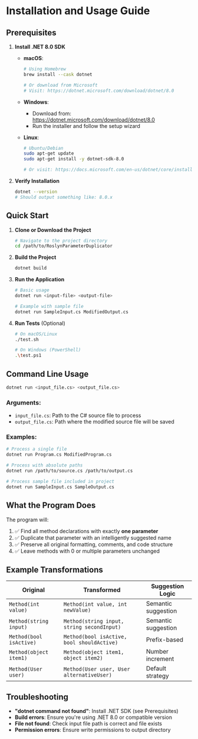 # Installation and Usage Guide

## Prerequisites

1. **Install .NET 8.0 SDK**
   - **macOS**: 
     ```bash
     # Using Homebrew
     brew install --cask dotnet
     
     # Or download from Microsoft
     # Visit: https://dotnet.microsoft.com/download/dotnet/8.0
     ```
   
   - **Windows**: 
     - Download from: https://dotnet.microsoft.com/download/dotnet/8.0
     - Run the installer and follow the setup wizard
   
   - **Linux**: 
     ```bash
     # Ubuntu/Debian
     sudo apt-get update
     sudo apt-get install -y dotnet-sdk-8.0
     
     # Or visit: https://docs.microsoft.com/en-us/dotnet/core/install/linux
     ```

2. **Verify Installation**
   ```bash
   dotnet --version
   # Should output something like: 8.0.x
   ```

## Quick Start

1. **Clone or Download the Project**
   ```bash
   # Navigate to the project directory
   cd /path/to/RoslynParameterDuplicator
   ```

2. **Build the Project**
   ```bash
   dotnet build
   ```

3. **Run the Application**
   ```bash
   # Basic usage
   dotnet run <input-file> <output-file>
   
   # Example with sample file
   dotnet run SampleInput.cs ModifiedOutput.cs
   ```

4. **Run Tests** (Optional)
   ```bash
   # On macOS/Linux
   ./test.sh
   
   # On Windows (PowerShell)
   .\test.ps1
   ```

## Command Line Usage

```bash
dotnet run <input_file.cs> <output_file.cs>
```

### Arguments:
- `input_file.cs`: Path to the C# source file to process
- `output_file.cs`: Path where the modified source file will be saved

### Examples:
```bash
# Process a single file
dotnet run Program.cs ModifiedProgram.cs

# Process with absolute paths
dotnet run /path/to/source.cs /path/to/output.cs

# Process sample file included in project
dotnet run SampleInput.cs SampleOutput.cs
```

## What the Program Does

The program will:
1. ✅ Find all method declarations with exactly **one parameter**
2. ✅ Duplicate that parameter with an intelligently suggested name
3. ✅ Preserve all original formatting, comments, and code structure
4. ✅ Leave methods with 0 or multiple parameters unchanged

## Example Transformations

| Original | Transformed | Suggestion Logic |
|----------|-------------|------------------|
| `Method(int value)` | `Method(int value, int newValue)` | Semantic suggestion |
| `Method(string input)` | `Method(string input, string secondInput)` | Semantic suggestion |
| `Method(bool isActive)` | `Method(bool isActive, bool shouldActive)` | Prefix-based |
| `Method(object item1)` | `Method(object item1, object item2)` | Number increment |
| `Method(User user)` | `Method(User user, User alternativeUser)` | Default strategy |

## Troubleshooting

- **"dotnet command not found"**: Install .NET SDK (see Prerequisites)
- **Build errors**: Ensure you're using .NET 8.0 or compatible version
- **File not found**: Check input file path is correct and file exists
- **Permission errors**: Ensure write permissions to output directory